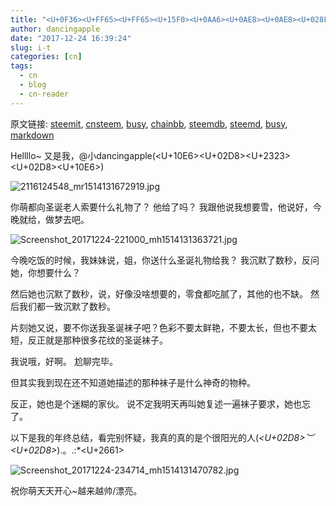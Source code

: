 ```yaml
---
title: "<U+0F36><U+FF65><U+FF65><U+15F0><U+0AA6><U+0AE8><U+0AE8><U+028F> <U+1613><U+0AAE><U+0AE8><U+0131><U+0AA1>τ<U+0D28><U+0A68><U+0AA1><U+FF65><U+FF65><U+0F36>"
author: dancingapple
date: "2017-12-24 16:39:24"
slug: i-t
categories: [cn]
tags: 
  - cn
  - blog
  - cn-reader
---
```


原文链接: [steemit](https://steemit.com), [cnsteem](https://cnsteem.com), [busy](https://busy.org), [chainbb](https://chainbb.com), [steemdb](https://steemdb.com), [steemd](https://steemd.com), [busy](https://busy.org), [markdown](https://raw.githubusercontent.com/pzhaonet/steem_dancingapple/master/content/post/i-t.md)

Hellllo~
又是我，@小dancingapple(<U+10E6><U+02D8><U+2323><U+02D8><U+10E6>)

![2116124548_mr1514131672919.jpg](https://steemitimages.com/DQmXXiNNgEE7MZG2WAgEXuCzC1dRhQT3qNPuov8qJicQgwv/2116124548_mr1514131672919.jpg)

你萌都向圣诞老人索要什么礼物了？
他给了吗？
我跟他说我想要雪，他说好，今晚就给，做梦去吧。

![Screenshot_20171224-221000_mh1514131363721.jpg](https://steemitimages.com/DQmRqmZCoCiLkUXYspv7ps9TrWLJ5jgrmqux2Tdq8sQF2pY/Screenshot_20171224-221000_mh1514131363721.jpg)

今晚吃饭的时候，我妹妹说，姐，你送什么圣诞礼物给我？
我沉默了数秒，反问她，你想要什么？

然后她也沉默了数秒，说，好像没啥想要的，零食都吃腻了，其他的也不缺。
然后我们都一致沉默了数秒。

片刻她又说，要不你送我圣诞袜子吧？色彩不要太鲜艳，不要太长，但也不要太短，反正就是那种很多花纹的圣诞袜子。

我说哦，好啊。
尬聊完毕。

但其实我到现在还不知道她描述的那种袜子是什么神奇的物种。

反正，她也是个迷糊的家伙。
说不定我明天再叫她复述一遍袜子要求，她也忘了。

以下是我的年终总结，看完别怀疑，我真的真的是个很阳光的人(*<U+02D8>︶<U+02D8>*).。.:*<U+2661>

![Screenshot_20171224-234714_mh1514131470782.jpg](https://steemitimages.com/DQmR8LpBiBfvMJ5Nc4LgeUzbV5p5zHuSxTbi7FdurmZqQV1/Screenshot_20171224-234714_mh1514131470782.jpg)

祝你萌天天开心~越来越帅/漂亮。
